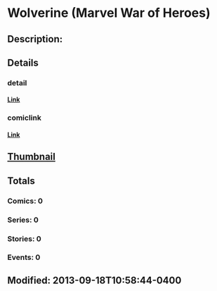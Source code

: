 # Wolverine (Marvel War of Heroes)
## Description: 
## Details
### detail
#### [Link](http://marvel.com/characters/66/wolverine?utm_campaign=apiRef&utm_source=225578a89fc76f3d20fbffda5d17a88d)
### comiclink
#### [Link](http://marvel.com/comics/characters/1017325/wolverine_marvel_war_of_heroes?utm_campaign=apiRef&utm_source=225578a89fc76f3d20fbffda5d17a88d)
## [Thumbnail](http://i.annihil.us/u/prod/marvel/i/mg/1/60/5239bf9387906.jpg)
## Totals
### Comics: 0
### Series: 0
### Stories: 0
### Events: 0
## Modified: 2013-09-18T10:58:44-0400